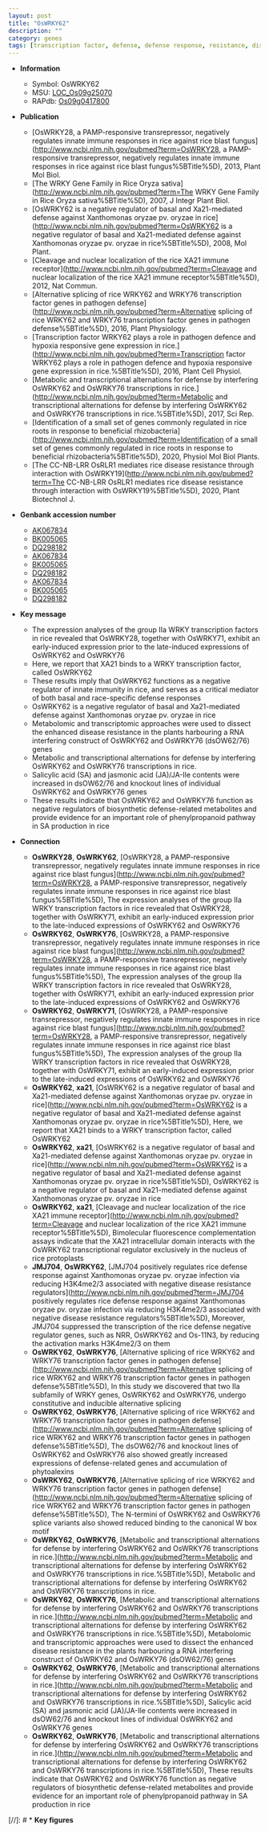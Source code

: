 ```yaml
---
layout: post
title: "OsWRKY62"
description: ""
category: genes
tags: [transcription factor, defense, defense response, resistance, disease, salicylic acid, disease resistance, jasmonic, jasmonic acid,  sa , SA]
---
```


* **Information**  
    + Symbol: OsWRKY62  
    + MSU: [LOC_Os09g25070](http://rice.plantbiology.msu.edu/cgi-bin/ORF_infopage.cgi?orf=LOC_Os09g25070)  
    + RAPdb: [Os09g0417800](http://rapdb.dna.affrc.go.jp/viewer/gbrowse_details/irgsp1?name=Os09g0417800)  

* **Publication**  
    + [OsWRKY28, a PAMP-responsive transrepressor, negatively regulates innate immune responses in rice against rice blast fungus](http://www.ncbi.nlm.nih.gov/pubmed?term=OsWRKY28, a PAMP-responsive transrepressor, negatively regulates innate immune responses in rice against rice blast fungus%5BTitle%5D), 2013, Plant Mol Biol.
    + [The WRKY Gene Family in Rice Oryza sativa](http://www.ncbi.nlm.nih.gov/pubmed?term=The WRKY Gene Family in Rice Oryza sativa%5BTitle%5D), 2007, J Integr Plant Biol.
    + [OsWRKY62 is a negative regulator of basal and Xa21-mediated defense against Xanthomonas oryzae pv. oryzae in rice](http://www.ncbi.nlm.nih.gov/pubmed?term=OsWRKY62 is a negative regulator of basal and Xa21-mediated defense against Xanthomonas oryzae pv. oryzae in rice%5BTitle%5D), 2008, Mol Plant.
    + [Cleavage and nuclear localization of the rice XA21 immune receptor](http://www.ncbi.nlm.nih.gov/pubmed?term=Cleavage and nuclear localization of the rice XA21 immune receptor%5BTitle%5D), 2012, Nat Commun.
    + [Alternative splicing of rice WRKY62 and WRKY76 transcription factor genes in pathogen defense](http://www.ncbi.nlm.nih.gov/pubmed?term=Alternative splicing of rice WRKY62 and WRKY76 transcription factor genes in pathogen defense%5BTitle%5D), 2016, Plant Physiology.
    + [Transcription factor WRKY62 plays a role in pathogen defence and hypoxia responsive gene expression in rice.](http://www.ncbi.nlm.nih.gov/pubmed?term=Transcription factor WRKY62 plays a role in pathogen defence and hypoxia responsive gene expression in rice.%5BTitle%5D), 2016, Plant Cell Physiol.
    + [Metabolic and transcriptional alternations for defense by interfering OsWRKY62 and OsWRKY76 transcriptions in rice.](http://www.ncbi.nlm.nih.gov/pubmed?term=Metabolic and transcriptional alternations for defense by interfering OsWRKY62 and OsWRKY76 transcriptions in rice.%5BTitle%5D), 2017, Sci Rep.
    + [Identification of a small set of genes commonly regulated in rice roots in response to beneficial rhizobacteria](http://www.ncbi.nlm.nih.gov/pubmed?term=Identification of a small set of genes commonly regulated in rice roots in response to beneficial rhizobacteria%5BTitle%5D), 2020, Physiol Mol Biol Plants.
    + [The CC-NB-LRR OsRLR1 mediates rice disease resistance through interaction with OsWRKY19](http://www.ncbi.nlm.nih.gov/pubmed?term=The CC-NB-LRR OsRLR1 mediates rice disease resistance through interaction with OsWRKY19%5BTitle%5D), 2020, Plant Biotechnol J.

* **Genbank accession number**  
    + [AK067834](http://www.ncbi.nlm.nih.gov/nuccore/AK067834)
    + [BK005065](http://www.ncbi.nlm.nih.gov/nuccore/BK005065)
    + [DQ298182](http://www.ncbi.nlm.nih.gov/nuccore/DQ298182)
    + [AK067834](http://www.ncbi.nlm.nih.gov/nuccore/AK067834)
    + [BK005065](http://www.ncbi.nlm.nih.gov/nuccore/BK005065)
    + [DQ298182](http://www.ncbi.nlm.nih.gov/nuccore/DQ298182)
    + [AK067834](http://www.ncbi.nlm.nih.gov/nuccore/AK067834)
    + [BK005065](http://www.ncbi.nlm.nih.gov/nuccore/BK005065)
    + [DQ298182](http://www.ncbi.nlm.nih.gov/nuccore/DQ298182)

* **Key message**  
    + The expression analyses of the group IIa WRKY transcription factors in rice revealed that OsWRKY28, together with OsWRKY71, exhibit an early-induced expression prior to the late-induced expressions of OsWRKY62 and OsWRKY76
    + Here, we report that XA21 binds to a WRKY transcription factor, called OsWRKY62
    + These results imply that OsWRKY62 functions as a negative regulator of innate immunity in rice, and serves as a critical mediator of both basal and race-specific defense responses
    + OsWRKY62 is a negative regulator of basal and Xa21-mediated defense against Xanthomonas oryzae pv. oryzae in rice
    + Metabolomic and transcriptomic approaches were used to dissect the enhanced disease resistance in the plants harbouring a RNA interfering construct of OsWRKY62 and OsWRKY76 (dsOW62/76) genes
    + Metabolic and transcriptional alternations for defense by interfering OsWRKY62 and OsWRKY76 transcriptions in rice.
    + Salicylic acid (SA) and jasmonic acid (JA)/JA-Ile contents were increased in dsOW62/76 and knockout lines of individual OsWRKY62 and OsWRKY76 genes
    + These results indicate that OsWRKY62 and OsWRKY76 function as negative regulators of biosynthetic defense-related metabolites and provide evidence for an important role of phenylpropanoid pathway in SA production in rice

* **Connection**  
    + __OsWRKY28__, __OsWRKY62__, [OsWRKY28, a PAMP-responsive transrepressor, negatively regulates innate immune responses in rice against rice blast fungus](http://www.ncbi.nlm.nih.gov/pubmed?term=OsWRKY28, a PAMP-responsive transrepressor, negatively regulates innate immune responses in rice against rice blast fungus%5BTitle%5D), The expression analyses of the group IIa WRKY transcription factors in rice revealed that OsWRKY28, together with OsWRKY71, exhibit an early-induced expression prior to the late-induced expressions of OsWRKY62 and OsWRKY76
    + __OsWRKY62__, __OsWRKY76__, [OsWRKY28, a PAMP-responsive transrepressor, negatively regulates innate immune responses in rice against rice blast fungus](http://www.ncbi.nlm.nih.gov/pubmed?term=OsWRKY28, a PAMP-responsive transrepressor, negatively regulates innate immune responses in rice against rice blast fungus%5BTitle%5D), The expression analyses of the group IIa WRKY transcription factors in rice revealed that OsWRKY28, together with OsWRKY71, exhibit an early-induced expression prior to the late-induced expressions of OsWRKY62 and OsWRKY76
    + __OsWRKY62__, __OsWRKY71__, [OsWRKY28, a PAMP-responsive transrepressor, negatively regulates innate immune responses in rice against rice blast fungus](http://www.ncbi.nlm.nih.gov/pubmed?term=OsWRKY28, a PAMP-responsive transrepressor, negatively regulates innate immune responses in rice against rice blast fungus%5BTitle%5D), The expression analyses of the group IIa WRKY transcription factors in rice revealed that OsWRKY28, together with OsWRKY71, exhibit an early-induced expression prior to the late-induced expressions of OsWRKY62 and OsWRKY76
    + __OsWRKY62__, __xa21__, [OsWRKY62 is a negative regulator of basal and Xa21-mediated defense against Xanthomonas oryzae pv. oryzae in rice](http://www.ncbi.nlm.nih.gov/pubmed?term=OsWRKY62 is a negative regulator of basal and Xa21-mediated defense against Xanthomonas oryzae pv. oryzae in rice%5BTitle%5D), Here, we report that XA21 binds to a WRKY transcription factor, called OsWRKY62
    + __OsWRKY62__, __xa21__, [OsWRKY62 is a negative regulator of basal and Xa21-mediated defense against Xanthomonas oryzae pv. oryzae in rice](http://www.ncbi.nlm.nih.gov/pubmed?term=OsWRKY62 is a negative regulator of basal and Xa21-mediated defense against Xanthomonas oryzae pv. oryzae in rice%5BTitle%5D), OsWRKY62 is a negative regulator of basal and Xa21-mediated defense against Xanthomonas oryzae pv. oryzae in rice
    + __OsWRKY62__, __xa21__, [Cleavage and nuclear localization of the rice XA21 immune receptor](http://www.ncbi.nlm.nih.gov/pubmed?term=Cleavage and nuclear localization of the rice XA21 immune receptor%5BTitle%5D), Bimolecular fluorescence complementation assays indicate that the XA21 intracellular domain interacts with the OsWRKY62 transcriptional regulator exclusively in the nucleus of rice protoplasts
    + __JMJ704__, __OsWRKY62__, [JMJ704 positively regulates rice defense response against Xanthomonas oryzae pv.  oryzae infection via reducing H3K4me2/3 associated with negative disease resistance regulators](http://www.ncbi.nlm.nih.gov/pubmed?term=JMJ704 positively regulates rice defense response against Xanthomonas oryzae pv.  oryzae infection via reducing H3K4me2/3 associated with negative disease resistance regulators%5BTitle%5D), Moreover, JMJ704 suppressed the transcription of the rice defense negative regulator genes, such as NRR, OsWRKY62 and Os-11N3, by reducing the activation marks H3K4me2/3 on them
    + __OsWRKY62__, __OsWRKY76__, [Alternative splicing of rice WRKY62 and WRKY76 transcription factor genes in pathogen defense](http://www.ncbi.nlm.nih.gov/pubmed?term=Alternative splicing of rice WRKY62 and WRKY76 transcription factor genes in pathogen defense%5BTitle%5D), In this study we discovered that two IIa subfamily of WRKY genes, OsWRKY62 and OsWRKY76, undergo constitutive and inducible alternative splicing
    + __OsWRKY62__, __OsWRKY76__, [Alternative splicing of rice WRKY62 and WRKY76 transcription factor genes in pathogen defense](http://www.ncbi.nlm.nih.gov/pubmed?term=Alternative splicing of rice WRKY62 and WRKY76 transcription factor genes in pathogen defense%5BTitle%5D), The dsOW62/76 and knockout lines of OsWRKY62 and OsWRKY76 also showed greatly increased expressions of defense-related genes and accumulation of phytoalexins
    + __OsWRKY62__, __OsWRKY76__, [Alternative splicing of rice WRKY62 and WRKY76 transcription factor genes in pathogen defense](http://www.ncbi.nlm.nih.gov/pubmed?term=Alternative splicing of rice WRKY62 and WRKY76 transcription factor genes in pathogen defense%5BTitle%5D), The N-termini of OsWRKY62 and OsWRKY76 splice variants also showed reduced binding to the canonical W box motif
    + __OsWRKY62__, __OsWRKY76__, [Metabolic and transcriptional alternations for defense by interfering OsWRKY62 and OsWRKY76 transcriptions in rice.](http://www.ncbi.nlm.nih.gov/pubmed?term=Metabolic and transcriptional alternations for defense by interfering OsWRKY62 and OsWRKY76 transcriptions in rice.%5BTitle%5D), Metabolic and transcriptional alternations for defense by interfering OsWRKY62 and OsWRKY76 transcriptions in rice.
    + __OsWRKY62__, __OsWRKY76__, [Metabolic and transcriptional alternations for defense by interfering OsWRKY62 and OsWRKY76 transcriptions in rice.](http://www.ncbi.nlm.nih.gov/pubmed?term=Metabolic and transcriptional alternations for defense by interfering OsWRKY62 and OsWRKY76 transcriptions in rice.%5BTitle%5D), Metabolomic and transcriptomic approaches were used to dissect the enhanced disease resistance in the plants harbouring a RNA interfering construct of OsWRKY62 and OsWRKY76 (dsOW62/76) genes
    + __OsWRKY62__, __OsWRKY76__, [Metabolic and transcriptional alternations for defense by interfering OsWRKY62 and OsWRKY76 transcriptions in rice.](http://www.ncbi.nlm.nih.gov/pubmed?term=Metabolic and transcriptional alternations for defense by interfering OsWRKY62 and OsWRKY76 transcriptions in rice.%5BTitle%5D),  Salicylic acid (SA) and jasmonic acid (JA)/JA-Ile contents were increased in dsOW62/76 and knockout lines of individual OsWRKY62 and OsWRKY76 genes
    + __OsWRKY62__, __OsWRKY76__, [Metabolic and transcriptional alternations for defense by interfering OsWRKY62 and OsWRKY76 transcriptions in rice.](http://www.ncbi.nlm.nih.gov/pubmed?term=Metabolic and transcriptional alternations for defense by interfering OsWRKY62 and OsWRKY76 transcriptions in rice.%5BTitle%5D),  These results indicate that OsWRKY62 and OsWRKY76 function as negative regulators of biosynthetic defense-related metabolites and provide evidence for an important role of phenylpropanoid pathway in SA production in rice

[//]: # * **Key figures**  


